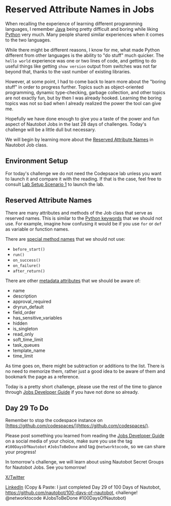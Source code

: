 # Reserved Attribute Names in Jobs

When recalling the experience of learning different programming languages, I remember [Java](https://en.wikipedia.org/wiki/Java_(programming_language)) being pretty difficult and boring while liking [Python](https://en.wikipedia.org/wiki/Python_(programming_language)) very much. Many people shared similar experiences when it comes to the two languages. 

While there might be different reasons, I know for me, what made Python different from other languages is the ability to "do stuff" much quicker. The `hello world` experience was one or two lines of code, and getting to do useful things like getting `show version` output from switches was not far beyond that, thanks to the vast number of existing libraries. 

However, at some point, I had to come back to learn more about the "boring stuff" in order to progress further. Topics such as object-oriented programming, dynamic type-checking, garbage collection, and other topics are not exactly fun, but by then I was already hooked. Learning the boring topics was not so bad when I already realized the power the tool can give me.

Hopefully we have done enough to give you a taste of the power and fun aspect of Nautobot Jobs in the last 28 days of challenges. Today's challenge will be a little dull but necessary. 

We will begin by learning more about the [Reserved Attribute Names](https://docs.nautobot.com/projects/core/en/stable/development/jobs/#reserved-attribute-names) in Nautobot Job class. 


## Environment Setup

For today's challenge we do not need the Codepsace lab unless you want to launch it and compare it with the reading. If that is the case, feel free to consult [Lab Setup Scenario 1](../Lab_Setup/scenario_1_setup/README.md) to launch the lab. 

## Reserved Attribute Names

There are many attributes and methods of the Job class that serve as reserved names. This is similar to the [Python keywords](https://realpython.com/python-keywords/) that we should not use. For example, imagine how confusing it would be if you use `for` or `def` as variable or function names. 

There are [special method names](https://docs.nautobot.com/projects/core/en/stable/development/jobs/#special-methods) that we should not use: 

- `before_start()`
- `run()`
- `on_success()`
- `on_failure()`
- `after_return()`

There are other [metadata attributes](https://docs.nautobot.com/projects/core/en/stable/development/jobs/#special-methods) that we should be aware of: 

- name
- description
- approval_required
- dryrun_default
- field_order
- has_sensitive_variables
- hidden
- is_singleton
- read_only
- soft_time_limit
- task_queues
- template_name
- time_limit

As time goes on, there might be subtraction or additions to the list. There is no need to memorize them, rather just a good idea to be aware of them and bookmark the page as a reference. 

Today is a pretty short challenge, please use the rest of the time to glance through [Jobs Developer Guide](https://docs.nautobot.com/projects/core/en/stable/development/jobs/) if you have not done so already. 

## Day 29 To Do

Remember to stop the codespace instance on [https://github.com/codespaces/](https://github.com/codespaces/). 

Please post something you learned from reading the [Jobs Developer Guide](https://docs.nautobot.com/projects/core/en/stable/development/jobs/) on a social media of your choice, make sure you use the tag `#100DaysOfNautobot` `#JobsToBeDone` and tag `@networktocode`, so we can share your progress! 

In tomorrow's challenge, we will learn about using Nautobot Secret Groups for Nautobot Jobs. See you tomorrow! 

[X/Twitter](<https://twitter.com/intent/tweet?url=https://github.com/nautobot/100-days-of-nautobot&text=I+jst+completed+Day+29+of+the+100+days+of+nautobot+!&hashtags=100DaysOfNautobot,JobsToBeDone>)

[LinkedIn](https://www.linkedin.com/) (Copy & Paste: I just completed Day 29 of 100 Days of Nautobot, https://github.com/nautobot/100-days-of-nautobot, challenge! @networktocode #JobsToBeDone #100DaysOfNautobot) 
